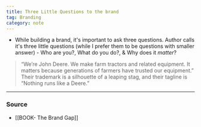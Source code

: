 ```yaml
---
title: Three Little Questions to the brand
tag: Branding 
category: note
---
```


- While building a brand, it's important to ask three questions. Author calls it's three little questions (while I prefer them to be questions with smaller answer) - Who are you?, What do you do?, & Why does it _matter_?

> “We’re John Deere. We make farm tractors and related equipment. It matters because generations of farmers have trusted our equipment.” Their trademark is a silhouette of a leaping stag, and their tagline is “Nothing runs like a Deere.”

--- 
### Source
- [[BOOK- The Brand Gap]]